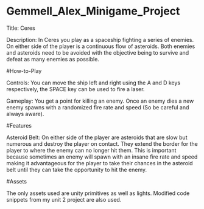 # Gemmell_Alex_Minigame_Project
Title: Ceres

Description: In Ceres you play as a spaceship fighting a series of enemies. On either side of the player is a continuous flow of asteroids. Both enemies and asteroids need to be avoided with the objective being to survive and defeat as many enemies as possible.

#How-to-Play

Controls: You can move the ship left and right using the A and D keys respectively, the SPACE key can be used to fire a laser.

Gameplay: You get a point for killing an enemy. Once an enemy dies a new enemy spawns with a randomized fire rate and speed (So be careful and always aware).

#Features

Asteroid Belt: On either side of the player are asteroids that are slow but numerous and destroy the player on contact. They extend the border for the player to where the enemy can no longer hit them. This is important because sometimes an enemy will spawn with an insane fire rate and speed making it advantageous for the player to take their chances in the asteroid belt until they can take the opportunity to hit the enemy.

#Assets

The only assets used are unity primitives as well as lights. Modified code snippets from my unit 2 project are also used.

